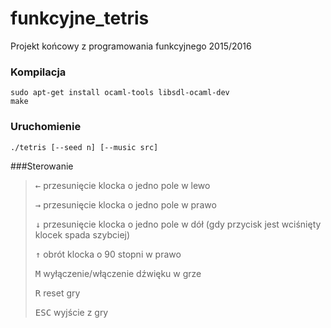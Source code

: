 # funkcyjne_tetris
Projekt końcowy z programowania funkcyjnego 2015/2016

### Kompilacja
```
sudo apt-get install ocaml-tools libsdl-ocaml-dev
make
```

### Uruchomienie
```
./tetris [--seed n] [--music src]
```

###Sterowanie
><kbd>←</kbd> przesunięcie klocka o jedno pole w lewo
>
><kbd>→</kbd> przesunięcie klocka o jedno pole w prawo
>
><kbd>↓</kbd> 	przesunięcie klocka o jedno pole w dół (gdy przycisk jest wciśnięty klocek spada szybciej)
>
><kbd>↑</kbd> obrót klocka o 90 stopni w prawo
>
><kbd>M</kbd> wyłączenie/włączenie dźwięku w grze
>
><kbd>R</kbd> reset gry
>
><kbd>ESC</kbd> wyjście z gry